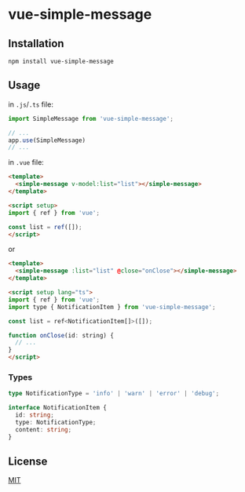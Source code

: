 # vue-simple-message

## Installation

```shell
npm install vue-simple-message
```

## Usage

in `.js`/`.ts` file:

```typescript
import SimpleMessage from 'vue-simple-message';

// ...
app.use(SimpleMessage)
// ...
```

in `.vue` file:

```html
<template>
  <simple-message v-model:list="list"></simple-message>
</template>

<script setup>
import { ref } from 'vue';

const list = ref([]);
</script>
```

or

```html
<template>
  <simple-message :list="list" @close="onClose"></simple-message>
</template>

<script setup lang="ts">
import { ref } from 'vue';
import type { NotificationItem } from 'vue-simple-message';

const list = ref<NotificationItem[]>([]);

function onClose(id: string) {
  // ...
}
</script>
```

### Types

```typescript
type NotificationType = 'info' | 'warn' | 'error' | 'debug';

interface NotificationItem {
  id: string;
  type: NotificationType;
  content: string;
}
```

## License

[MIT](./LICENSE)
